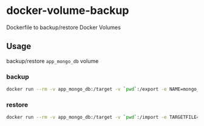 # docker-volume-backup
Dockerfile to backup/restore Docker Volumes

## Usage

backup/restore `app_mongo_db` volume
### backup

```sh
docker run --rm -v app_mongo_db:/target -v `pwd`:/export -e NAME=mongo_db ghcr.io/tiryoh/docker-volume-backup
```

### restore

```sh
docker run --rm -v app_mongo_db:/target -v `pwd`:/import -e TARGETFILE=$(ls mongo_db-*.tar.gz) ghcr.io/tiryoh/docker-volume-restore
```